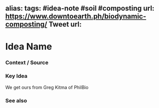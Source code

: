 alias: 
tags: #idea-note #soil #composting
url: https://www.downtoearth.ph/biodynamic-composting/
Tweet url: 
---
# Idea Name

### Context / Source


### Key Idea
We get ours from Greg Kitma of PhilBio

### See also
